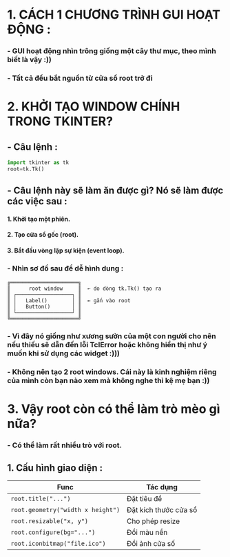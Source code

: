 # 1. CÁCH 1 CHƯƠNG TRÌNH GUI HOẠT ĐỘNG :

### - GUI hoạt động nhìn trông giống một cây thư mục, theo mình biết là vậy :))

### - Tất cả đều bắt nguồn từ cửa sổ root trở đi

# 2. KHỞI TẠO WINDOW CHÍNH TRONG TKINTER?

## - Câu lệnh :

```python
import tkinter as tk
root=tk.Tk()
```

## - Câu lệnh này sẽ làm ăn được gì? Nó sẽ làm được các việc sau :

#### 1. Khởi tạo một phiên.

#### 2. Tạo cửa sổ gốc (root).

#### 3. Bắt đầu vòng lặp sự kiện (event loop).

### - Nhìn sơ đồ sau để dễ hình dung :

```text
╔══════════════════════╗
║      root window     ║  ← do dòng tk.Tk() tạo ra
║ ┌──────────────────┐ ║
║ │   Label()        │ ║  ← gắn vào root
║ │   Button()       │ ║
║ └──────────────────┘ ║
╚══════════════════════╝
```

### - Vì đây nó giống như xương sườn của một con người cho nên nếu thiếu sẽ dẫn đến lỗi TclError hoặc không hiển thị như ý muốn khi sử dụng các widget :)))

### - Không nên tạo 2 root windows. Cái này là kinh nghiệm riêng của mình còn bạn nào xem mà không nghe thì kệ mẹ bạn :))

# 3. Vậy root còn có thể làm trò mèo gì nữa?

### - Có thể làm rất nhiều trò với root.

## 1. Cấu hình giao diện :

|Func|Tác dụng|
|----|--------|
|`root.title("...")`|Đặt tiêu đề|
|`root.geometry("width x height")`|Đặt kích thước cửa sổ|
|`root.resizable("x, y")`|Cho phép resize|
|`root.configure(bg="...")`|Đổi màu nền|
|`root.iconbitmap("file.ico")`|Đổi ảnh cửa số|
